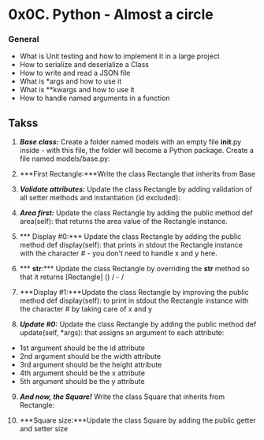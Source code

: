 # 0x0C. Python - Almost a circle
### General
- What is Unit testing and how to implement it in a large project
- How to serialize and deserialize a Class
- How to write and read a JSON file
- What is *args and how to use it
- What is **kwargs and how to use it
- How to handle named arguments in a function

## Takss
1. ***Base class:*** Create a folder named models with an empty file __init__.py inside - with this file, the folder will become a Python package. Create a file named models/base.py:

2. ***First Rectangle:***Write the class Rectangle that inherits from Base

3. ***Validate attributes:*** Update the class Rectangle by adding validation of all setter methods and instantiation (id excluded):

4. ***Area first:*** Update the class Rectangle by adding the public method def area(self): that returns the area value of the Rectangle instance.

5. *** Display #0:*** Update the class Rectangle by adding the public method def display(self): that prints in stdout the Rectangle instance with the character # - you don’t need to handle x and y here.

6. *** __str__:*** Update the class Rectangle by overriding the __str__ method so that it returns [Rectangle] (<id>) <x>/<y> - <width>/<height>

7. ***Display #1:***Update the class Rectangle by improving the public method def display(self): to print in stdout the Rectangle instance with the character # by taking care of x and y

8. ***Update #0:*** Update the class Rectangle by adding the public method def update(self, *args): that assigns an argument to each attribute:

- 1st argument should be the id attribute
- 2nd argument should be the width attribute
- 3rd argument should be the height attribute
- 4th argument should be the x attribute
- 5th argument should be the y attribute

9. ***And now, the Square!*** Write the class Square that inherits from Rectangle:

10. ***Square size:***Update the class Square by adding the public getter and setter size

